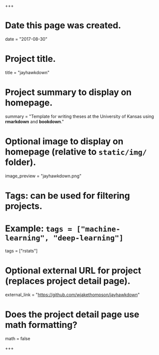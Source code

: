 +++
# Date this page was created.
date = "2017-08-30"

# Project title.
title = "jayhawkdown"

# Project summary to display on homepage.
summary = "Template for writing theses at the University of Kansas using **rmarkdown** and **bookdown**."

# Optional image to display on homepage (relative to `static/img/` folder).
image_preview = "jayhawkdown.png"

# Tags: can be used for filtering projects.
# Example: `tags = ["machine-learning", "deep-learning"]`
tags = ["rstats"]

# Optional external URL for project (replaces project detail page).
external_link = "https://github.com/wjakethompson/jayhawkdown"

# Does the project detail page use math formatting?
math = false

+++

